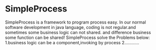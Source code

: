 SimpleProcess
=============

SimpleProcess is a framework to program process easy.
In our normal software development in java language,
coding is not regular.and sometimes some business logic can not shared.
and difference business some function can be shared!
SimpleProcess solve the Problems below:
1.business logic can be a component,invoking by process
2............